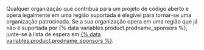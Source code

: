 Qualquer organização que contribua para um projeto de código aberto e opera legalmente em uma região suportada é elegível para tornar-se uma organização patrocinada. Se a sua organização opera em uma região que já não é suportada por {% data variables.product.prodname_sponsors %}, junte-se à lista de espera em [{% data variables.product.prodname_sponsors %}](https://github.com/sponsors).
